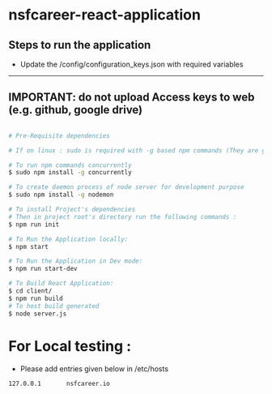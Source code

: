 # nsfcareer-react-application

## Steps to run the application
 - Update the /config/configuration_keys.json with required variables
------

## IMPORTANT: do not upload Access keys to web (e.g. github, google drive)
```sh

# Pre-Requisite dependencies

# If on linux : sudo is required with -g based npm commands (They are global dependencies being installed in System)

# To run npm commands concurrently
$ sudo npm install -g concurrently

# To create daemon process of node server for development purpose
$ sudo npm install -g nodemon

# To install Project's dependencies
# Then in project root's directory run the following commands :
$ npm run init

# To Run the Application locally:
$ npm start

# To Run the Application in Dev mode:
$ npm run start-dev

# To Build React Application:
$ cd client/
$ npm run build
# To host build generated
$ node server.js
```
# For Local testing : 
 - Please add entries given below in /etc/hosts
```
127.0.0.1       nsfcareer.io
```
